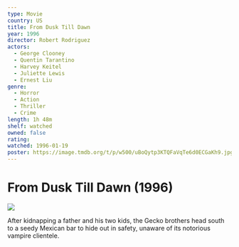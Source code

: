 ```yaml
---
type: Movie
country: US
title: From Dusk Till Dawn
year: 1996
director: Robert Rodriguez
actors:
  - George Clooney
  - Quentin Tarantino
  - Harvey Keitel
  - Juliette Lewis
  - Ernest Liu
genre:
  - Horror
  - Action
  - Thriller
  - Crime
length: 1h 48m
shelf: watched
owned: false
rating:
watched: 1996-01-19
poster: https://image.tmdb.org/t/p/w500/uBoQytp3KTQFaVqTe6d0ECGaKh9.jpg
---
```


# From Dusk Till Dawn (1996)

![](https://image.tmdb.org/t/p/w500/uBoQytp3KTQFaVqTe6d0ECGaKh9.jpg)

After kidnapping a father and his two kids, the Gecko brothers head south to a seedy Mexican bar to hide out in safety, unaware of its notorious vampire clientele.